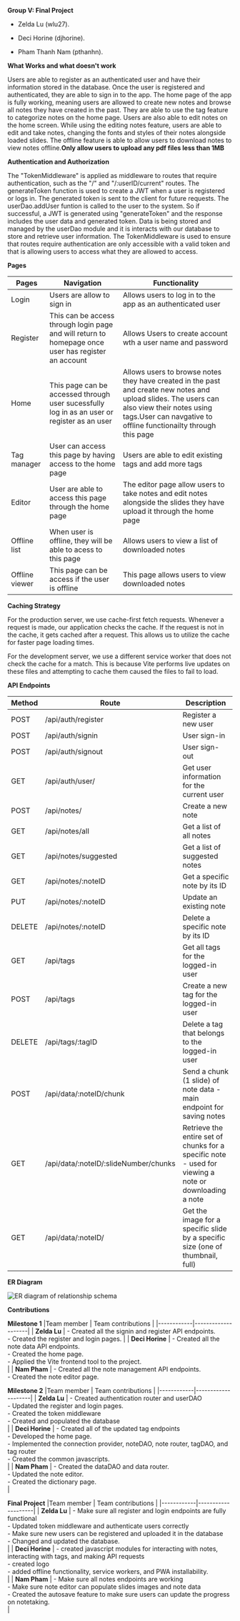 
**Group V: Final Project**

  

- Zelda Lu (wlu27).
 


- Deci Horine (djhorine).
 


- Pham Thanh Nam (pthanhn).

  

**What Works and what doesn't work**
  
Users are able to register as an authenticated user and have their information stored in the database. Once the user is registered and authenticated, they are able to sign in to the app. The home page of the app is fully working, meaning users are allowed to create new notes and browse all notes they have created in the past. They are able to use the tag feature to categorize notes on the home page. Users are also able to edit notes on the home screen. While using the editing notes feature, users are able to edit and take notes, changing the fonts and styles of their notes alongside loaded slides. The offline feature is able to allow users to download notes to view notes offline.**Only allow users to upload any pdf files less than 1MB**

  

**Authentication and Authorization**

The "TokenMiddleware" is applied as middleware to routes that require authentication, such as the "/" and "/:userID/current" routes. The generateToken function is used to create a JWT when a user is registered or logs in. The generated token is sent to the client for future requests. The userDao.addUser funtion is called to the user to the system. So if successful, a JWT is generated using "generateToken" and the response includes the user data and generated token. Data is being stored and managed by the userDao module and it is interacts with our database to store and retrieve user information. The TokenMiddleware is used to ensure that routes require authentication are only accessible with a valid token and that is allowing users to access what they are allowed to access.


**Pages**

| Pages | Navigation | Functionality |
|-------|--------|-----------|
| Login | Users are allow to sign in  |Allows users to log in to the app as an authenticated user |
| Register | This can be access through login page and will return to homepage once user has register an account |Allows Users to create account wth a user name and password |
| Home | This page can be accessed through user sucessfully log in as an user or register as an user| Allows users to browse notes they have created in the past and create new notes and upload slides. The users can also view their notes using tags.User can navgative to offline functionailty through this page |
| Tag manager | User can access this page by having access to the home page | Users are able to edit existing tags and add more tags |
| Editor | User are able to access this page through the home page | The editor page allow users to take notes and edit notes alongside the slides they have upload it through the home page |
| Offline list | When user is offline, they will be able to acess to this page | Allows users to view a list of downloaded notes |
| Offline viewer| This page can be access if the user is offline | This page allows users to view downloaded notes |



**Caching Strategy**

For the production server, we use cache-first fetch requests. Whenever a request is made, our application checks the cache. If the request is not in the cache, it gets cached after a request. This allows us to utilize the cache for faster page loading times.

For the development server, we use a different service worker that does not check the cache for a match. This is because Vite performs live updates on these files and attempting to cache them caused the files to fail to load.


**API Endpoints**

| Method | Route | Description |
|--------|-------|-------------|
| POST | /api/auth/register | Register a new user |
| POST | /api/auth/signin | User sign-in |
| POST | /api/auth/signout | User sign-out |
| GET | /api/auth/user/ | Get user information for the current user |
| POST | /api/notes/ | Create a new note |
| GET | /api/notes/all | Get a list of all notes |
| GET | /api/notes/suggested | Get a list of suggested notes |
| GET | /api/notes/:noteID | Get a specific note by its ID |
| PUT | /api/notes/:noteID | Update an existing note |
| DELETE | /api/notes/:noteID | Delete a specific note by its ID |
| GET | /api/tags | Get all tags for the logged-in user |
| POST | /api/tags | Create a new tag for the logged-in user |
| DELETE | /api/tags/:tagID | Delete a tag that belongs to the logged-in user |
| POST | /api/data/:noteID/chunk | Send a chunk (1 slide) of note data - main endpoint for saving notes |
| GET | /api/data/:noteID/:slideNumber/chunks | Retrieve the entire set of chunks for a specific note - used for viewing a note or downloading a note |
| GET | /api/data/:noteID/ | Get the image for a specific slide by a specific size (one of thumbnail, full) |


**ER Diagram**


![ER diagram of relationship schema](https://github.ncsu.edu/engr-csc342/csc342-2023Fall-GroupV/blob/main/Milestone2/Diagram.png) 




**Contributions**

**Milestone 1** 
|Team member | Team contributions |
|------------|--------------------|
|  **Zelda Lu**  | -   Created all the signin and register API endpoints. <br />-   Created the register and login pages. |
|  **Deci Horine**  | -   Created all the note data API endpoints.<br />-   Created the home page.<br />- Applied the Vite frontend tool to the project.<br />    |
|  **Nam Pham** | -   Created all the note management API endpoints.<br />-   Created the note editor page.<br />

**Milestone 2** 
|Team member | Team contributions |
|------------|--------------------|
| **Zelda Lu** | - Created authentication router and userDAO <br />- Updated the register and login pages. <br />- Created the token middleware<br /> - Created and populated the database<br />|
| **Deci Horine** | - Created all of the updated tag endpoints<br />- Developed the home page.<br />- Implemented the connection provider, noteDAO, note router, tagDAO, and tag router<br /> - Created the common javascripts.<br />|
| **Nam Pham** | - Created the dataDAO and data router.<br />- Updated the note editor. <br /> - Created the dictionary page. <br />|

**Final Project** 
|Team member | Team contributions |
|------------|--------------------|
| **Zelda Lu** | - Make sure all register and login endpoints are fully functional<br />- Updated token middleware and authenticate users correctly  <br />- Make sure new users can be registered and uploaded it in the database<br /> - Changed and updated the database.<br />|
| **Deci Horine** | - created javascript modules for interacting with notes, interacting with tags, and making API requests<br />- created logo<br />- added offline functionality, service workers, and PWA installability.<br />|
| **Nam Pham** | - Make sure all notes endpoints are working<br />- Make sure note editor can populate slides images and note data <br /> - Created the autosave feature to make sure users can update the progress on notetaking. <br />|

